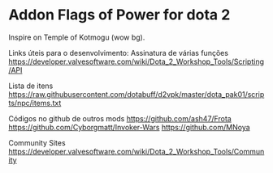 ﻿# Addon Flags of Power for dota 2
Inspire on Temple of Kotmogu (wow bg).

Links úteis para o desenvolvimento:
Assinatura de várias funções
https://developer.valvesoftware.com/wiki/Dota_2_Workshop_Tools/Scripting/API

Lista de itens
https://raw.githubusercontent.com/dotabuff/d2vpk/master/dota_pak01/scripts/npc/items.txt

Códigos no github de outros mods
https://github.com/ash47/Frota
https://github.com/Cyborgmatt/Invoker-Wars
https://github.com/MNoya

Community Sites
https://developer.valvesoftware.com/wiki/Dota_2_Workshop_Tools/Community
